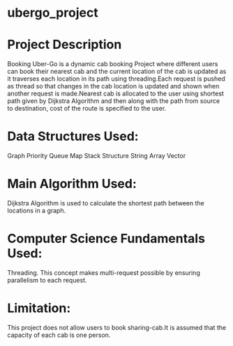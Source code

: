 # ubergo_project
# Project Description 
Booking Uber-Go is a dynamic cab booking Project where different users can book their nearest cab and the current location of the cab is updated as it traverses each location in its path using threading.Each request is pushed as thread so that changes in the cab location is updated and shown when another request is made.Nearest cab is allocated to the user using shortest path given by Dijkstra Algorithm and then along with the path from source to destination, cost of the route is specified to the user. 
# Data Structures Used: 
Graph 
Priority 
Queue 
Map 
Stack 
Structure 
String 
Array 
Vector 
# Main Algorithm Used: 
Dijkstra Algorithm is used to calculate the shortest path between the locations in a graph. 
# Computer Science Fundamentals Used: 
Threading. This concept makes multi-request possible by ensuring parallelism to each request. 
# Limitation: 
This project does not allow users to book sharing-cab.It is assumed that the capacity of each cab is one person. 
